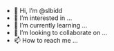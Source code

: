 - 👋 Hi, I’m @slbidd
- 👀 I’m interested in ...
- 🌱 I’m currently learning ...
- 💞️ I’m looking to collaborate on ...
- 📫 How to reach me ...

<!---
slbidd/slbidd is a ✨ special ✨ repository because its `README.md` (this file) appears on your GitHub profile.
You can click the Preview link to take a look at your changes.
--->
